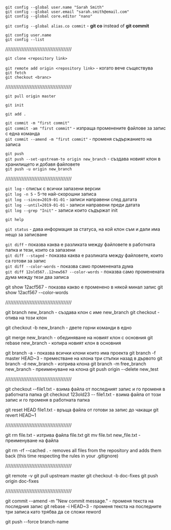 
`git config --global user.name "Sarah Smith"`    
`git config --global user.email "sarah.smith@email.com"`     
`git config --global core.editor "nano"`

`git config --global alias.co commit` - **git co** instead of **git commit**

`git config user.name`    
`git config --list`

/////////////////////////////////////////

`git clone <repository link>`

`git remote add origin <repository link>` - когато вече съществува    
`git fetch`    
`git checkout <branc>`

/////////////////////////////////////////

`git pull origin master`

`git init`

`git add .`

`git commit -m "first commit"`    
`git commit -am "first commit"` - изпраща променените файлове за запис с една команда      
`git commit --amend -m "first commit"` - променя съдържанието на записа      

`git push`      
`git push --set-upstream-to origin new_branch` - създава новият клон в хранилището и добавя файловете      
`git push -u origin new_branch`      

/////////////////////////////////////////

`git log` - списък с всички запазени версии    
`git log -n 5` - 5-те най-скорошни записа    
`git log --since=2019-01-01` - записи направени след датата     
`git log --until=2019-01-01` - записи направени преди датата    
`git log --grep "Init"` - записи които съдържат init

`git help`

`git status` - дава информация за статуса, на кой клон съм и дали има нещо за записване

`git diff` - показва каква е разликата между файловете в работната папка и тези, които са запазени     
`git diff --staged` - показва каква е разликата между файловете, които са готови за запис     
`git diff --color-words` - показва само променената дума     
`git diff 12old567..12new567 --color-words` - показва само променената дума между тези два записа    

git show 12acf567 - показва какво е променено в някой минал запис
git show 12acf567 --color-words

/////////////////////////////////////////

git branch new_branch - създава клон с име new_branch
git checkout <new branch> - отива на този клон

git checkout -b new_branch - двете горни команди в едно

git merge new_branch - обединяване на новият клон с основния
git rebase new_branch - копира новият клон в основния

git branch -a - показва всички клони които има проекта
git branch -f master HEAD~3 - преместване на клона три стъпки назад в дървото
git branch -d new_branch - изтрива клона
git branch -m free_branch new_branch - преименуване на клона
git push origin --delete new_test

/////////////////////////////////////////

git checkout --file1.txt - взима файла от последният запис и го променя в работната папка
git checkout 123old23 -- file1.txt - взима файла от този запис и го променя в работната папка

git reset HEAD file1.txt - връща файла от готови за запис до чакащи
git revert HEAD~1

/////////////////////////////////////////

git rm file.txt - изтрива файла file.txt
git mv file.txt new_file.txt - преименуване на файла

git rm -rf --cached . - removes all files from the repository and adds them back (this time respecting the rules in your .gitignore)

/////////////////////////////////////////

git remote -v
git pull upstream master
git checkout -b doc-fixes
git push origin doc-fixes

/////////////////////////////////////////

git commit --amend -m "New commit message." - променя текста на последния запис
git rebase -i HEAD~3 - променя текста на последните три записа като трябва да се сложи reword

git push --force branch-name
